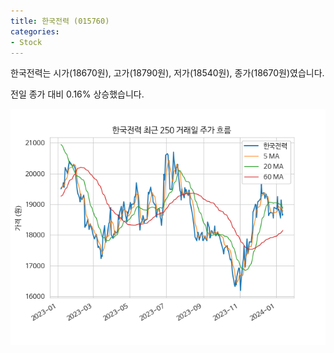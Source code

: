 ```yaml
---
title: 한국전력 (015760)
categories:
- Stock
---
```


한국전력는 시가(18670원), 고가(18790원), 저가(18540원), 종가(18670원)였습니다.

전일 종가 대비 0.16% 상승했습니다.

<!-- more -->

![015760](/assets/images/stock/015760.png)
